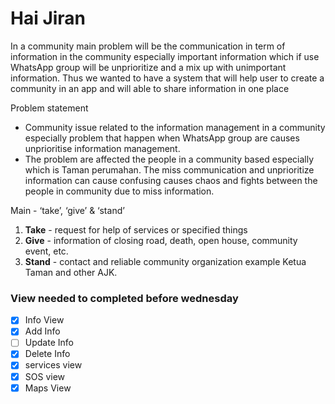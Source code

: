 # Hai Jiran

In a community main problem will be the communication in term of information in the community especially important information which if use WhatsApp group will be unprioritize and a mix up with unimportant information. Thus we wanted to have a system that will help user to create a community in an app and will able to share information in one place

Problem statement

- Community issue related to the information management in a community especially problem that happen when WhatsApp group are causes unprioritise information management.
- The problem are affected the people in a community based especially which is Taman perumahan. The miss communication and unprioritize information can cause confusing causes chaos and fights between the people in community due to miss information.

Main - ‘take’, ‘give’ & ‘stand’

1. **Take** - request for help of services or specified things
2. **Give** - information of closing road, death, open house, community event, etc.
3. **Stand** - contact and reliable community organization example Ketua Taman and other AJK.

### View needed to completed before wednesday

- [x] Info View
- [x] Add Info
- [ ] Update Info
- [x] Delete Info
- [x] services view
- [x] SOS view
- [x] Maps View
